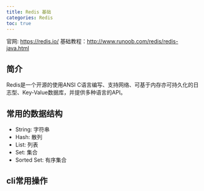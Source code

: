 ```yaml
---
title: Redis 基础
categories: Redis
toc: true
---
```


官网: https://redis.io/ 
基础教程：http://www.runoob.com/redis/redis-java.html

## 简介

Redis是一个开源的使用ANSI C语言编写、支持网络、可基于内存亦可持久化的日志型、Key-Value数据库，并提供多种语言的API。

## 常用的数据结构

- String: 字符串
- Hash: 散列
- List: 列表
- Set: 集合
- Sorted Set: 有序集合

## cli常用操作



